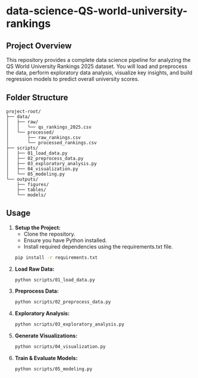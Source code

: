 # data-science-QS-world-university-rankings

## Project Overview

This repository provides a complete data science pipeline for analyzing the QS World University Rankings 2025 dataset. You will load and preprocess the data, perform exploratory data analysis, visualize key insights, and build regression models to predict overall university scores.

## Folder Structure

```
project-root/
├── data/
│   ├── raw/
│   │   └── qs_rankings_2025.csv
│   └── processed/
│       ├── raw_rankings.csv
│       └── processed_rankings.csv
├── scripts/
│   ├── 01_load_data.py
│   ├── 02_preprocess_data.py
│   ├── 03_exploratory_analysis.py
│   ├── 04_visualization.py
│   └── 05_modeling.py
└── outputs/
    ├── figures/
    ├── tables/
    └── models/
```  

## Usage

1. **Setup the Project:**  
   - Clone the repository.  
   - Ensure you have Python installed.  
   - Install required dependencies using the requirements.txt file.  
   ```bash
   pip install -r requirements.txt
   ```  
2. **Load Raw Data:**  
   ```bash
   python scripts/01_load_data.py
   ```  
3. **Preprocess Data:**  
   ```bash
   python scripts/02_preprocess_data.py
   ```  
4. **Exploratory Analysis:**  
   ```bash
   python scripts/03_exploratory_analysis.py
   ```  
5. **Generate Visualizations:**  
   ```bash
   python scripts/04_visualization.py
   ```  
6. **Train & Evaluate Models:**  
   ```bash
   python scripts/05_modeling.py
   ```  

